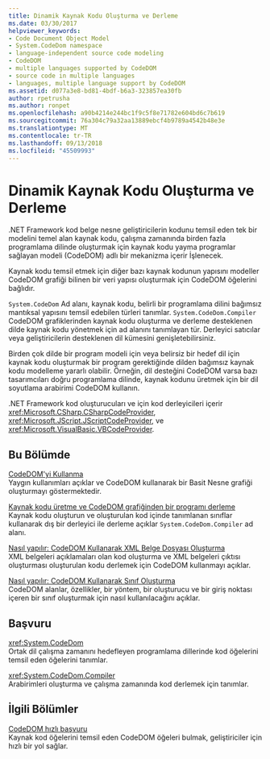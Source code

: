 ```yaml
---
title: Dinamik Kaynak Kodu Oluşturma ve Derleme
ms.date: 03/30/2017
helpviewer_keywords:
- Code Document Object Model
- System.CodeDom namespace
- language-independent source code modeling
- CodeDOM
- multiple languages supported by CodeDOM
- source code in multiple languages
- languages, multiple language support by CodeDOM
ms.assetid: d077a3e8-bd81-4bdf-b6a3-323857ea30fb
author: rpetrusha
ms.author: ronpet
ms.openlocfilehash: a90b4214e244bc1f9c5f8e71782e604bd6c7b619
ms.sourcegitcommit: 76a304c79a32aa13889ebcf4b9789a4542b48e3e
ms.translationtype: MT
ms.contentlocale: tr-TR
ms.lasthandoff: 09/13/2018
ms.locfileid: "45509993"
---
```

# <a name="dynamic-source-code-generation-and-compilation"></a>Dinamik Kaynak Kodu Oluşturma ve Derleme
.NET Framework kod belge nesne geliştiricilerin kodunu temsil eden tek bir modelini temel alan kaynak kodu, çalışma zamanında birden fazla programlama dilinde oluşturmak için kaynak kodu yayma programlar sağlayan modeli (CodeDOM) adlı bir mekanizma içerir İşlenecek.  
  
 Kaynak kodu temsil etmek için diğer bazı kaynak kodunun yapısını modeller CodeDOM grafiği bilinen bir veri yapısı oluşturmak için CodeDOM öğelerini bağlıdır.  
  
 `System.CodeDom` Ad alanı, kaynak kodu, belirli bir programlama dilini bağımsız mantıksal yapısını temsil edebilen türleri tanımlar. `System.CodeDom.Compiler` CodeDOM grafiklerinden kaynak kodu oluşturma ve derleme desteklenen dilde kaynak kodu yönetmek için ad alanını tanımlayan tür. Derleyici satıcılar veya geliştiricilerin desteklenen dil kümesini genişletebilirsiniz.  
  
 Birden çok dilde bir program modeli için veya belirsiz bir hedef dil için kaynak kodu oluşturmak bir program gerektiğinde dilden bağımsız kaynak kodu modelleme yararlı olabilir. Örneğin, dil desteğini CodeDOM varsa bazı tasarımcıları doğru programlama dilinde, kaynak kodunu üretmek için bir dil soyutlama arabirimi CodeDOM kullanın.  
  
 .NET Framework kod oluşturucuları ve için kod derleyicileri içerir <xref:Microsoft.CSharp.CSharpCodeProvider>, <xref:Microsoft.JScript.JScriptCodeProvider>, ve <xref:Microsoft.VisualBasic.VBCodeProvider>.  
  
## <a name="in-this-section"></a>Bu Bölümde  
 [CodeDOM'yi Kullanma](../../../docs/framework/reflection-and-codedom/using-the-codedom.md)  
 Yaygın kullanımları açıklar ve CodeDOM kullanarak bir Basit Nesne grafiği oluşturmayı göstermektedir.  
  
 [Kaynak kodu üretme ve CodeDOM grafiğinden bir programı derleme](../../../docs/framework/reflection-and-codedom/generating-and-compiling-source-code-from-a-codedom-graph.md)  
 Kaynak kodu oluşturun ve oluşturulan kod içinde tanımlanan sınıflar kullanarak dış bir derleyici ile derleme açıklar `System.CodeDom.Compiler` ad alanı.  
  
 [Nasıl yapılır: CodeDOM Kullanarak XML Belge Dosyası Oluşturma](../../../docs/framework/reflection-and-codedom/how-to-create-an-xml-documentation-file-using-codedom.md)  
 XML belgeleri açıklamaları olan kod oluşturma ve XML belgeleri çıktısı oluşturması oluşturulan kodu derlemek için CodeDOM kullanmayı açıklar.  
  
 [Nasıl yapılır: CodeDOM Kullanarak Sınıf Oluşturma](../../../docs/framework/reflection-and-codedom/how-to-create-a-class-using-codedom.md)  
 CodeDOM alanlar, özellikler, bir yöntem, bir oluşturucu ve bir giriş noktası içeren bir sınıf oluşturmak için nasıl kullanılacağını açıklar.  
  
## <a name="reference"></a>Başvuru  
 <xref:System.CodeDom>  
 Ortak dil çalışma zamanını hedefleyen programlama dillerinde kod öğelerini temsil eden öğelerini tanımlar.  
  
 <xref:System.CodeDom.Compiler>  
 Arabirimleri oluşturma ve çalışma zamanında kod derlemek için tanımlar.  
  
## <a name="related-sections"></a>İlgili Bölümler  
 [CodeDOM hızlı başvuru](https://msdn.microsoft.com/library/c77b8bfd-0a32-4e36-b59a-4f687f32c524)  
 Kaynak kod öğelerini temsil eden CodeDOM öğeleri bulmak, geliştiriciler için hızlı bir yol sağlar.
